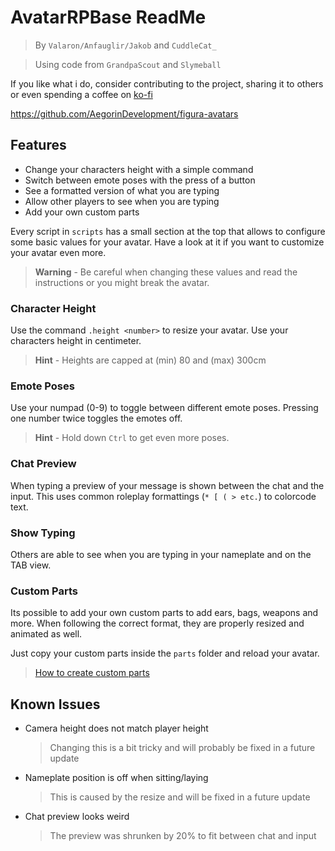 # AvatarRPBase ReadMe
> By `Valaron/Anfauglir/Jakob` and `CuddleCat_`

> Using code from `GrandpaScout` and `Slymeball`

If you like what i do, consider contributing to the project, sharing it to others 
or even spending a coffee on [ko-fi](https://ko-fi.com/valaron)

https://github.com/AegorinDevelopment/figura-avatars

## Features
- Change your characters height with a simple command
- Switch between emote poses with the press of a button
- See a formatted version of what you are typing
- Allow other players to see when you are typing
- Add your own custom parts

Every script in `scripts` has a small section at the top that allows to configure 
some basic values for your avatar. Have a look at it if you want to customize 
your avatar even more.

> **Warning** - Be careful when changing these values and read the instructions 
or you might break the avatar.

### Character Height
Use the command `.height <number>` to resize your avatar. Use your characters 
height in centimeter.

> **Hint** - Heights are capped at (min) 80 and (max) 300cm

### Emote Poses
Use your numpad (0-9) to toggle between different emote poses. Pressing one 
number twice toggles the emotes off.

> **Hint** - Hold down `Ctrl` to get even more poses.

### Chat Preview
When typing a preview of your message is shown between the chat and the input. 
This uses common roleplay formattings (`* [ ( > etc.`) to colorcode text.

### Show Typing
Others are able to see when you are typing in your nameplate and on the TAB view. 

### Custom Parts
Its possible to add your own custom parts to add ears, bags, weapons and more. 
When following the correct format, they are properly resized and animated as well. 

Just copy your custom parts inside the `parts` folder and reload your avatar.

> [How to create custom parts](https://github.com/AegorinDevelopment/figura-avatars/blob/master/ModelParts.md)


## Known Issues
- Camera height does not match player height
    > Changing this is a bit tricky and will probably be fixed in a future update

- Nameplate position is off when sitting/laying
    > This is caused by the resize and will be fixed in a future update

- Chat preview looks weird
    > The preview was shrunken by 20% to fit between chat and input